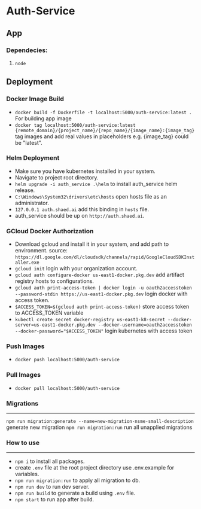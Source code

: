 # Auth-Service

## **App**


### Dependecies:

1. `node`

## **Deployment**

### Docker Image Build

- `docker build -f Dockerfile -t localhost:5000/auth-service:latest .` For building app image
- `docker tag localhost:5000/auth-service:latest {remote_domain}/{project_name}/{repo_name}/{image_name}:{image_tag}` tag images and add real values in placeholders e.g. {image_tag} could be "latest".

### Helm Deployment

- Make sure you have kubernetes installed in your system.
- Navigate to project root directory.
- `helm upgrade -i auth_service .\helm` to install auth_service helm release.
- `C:\Windows\System32\drivers\etc\hosts` open hosts file as an administrator.
- `127.0.0.1 auth.shaed.ai` add this binding in `hosts` file.
- auth_service should be up on `http://auth.shaed.ai`.

### GCloud Docker Authorization

- Download gcloud and install it in your system, and add path to environment. source: `https://dl.google.com/dl/cloudsdk/channels/rapid/GoogleCloudSDKInstaller.exe`
- `gcloud init` login with your organization account.
- `gcloud auth configure-docker us-east1-docker.pkg.dev` add artifact registry hosts to configurations.
- `gcloud auth print-access-token | docker login -u oauth2accesstoken --password-stdin https://us-east1-docker.pkg.dev` login docker with access token.
- `$ACCESS_TOKEN=$(gcloud auth print-access-token)` store access token to ACCESS_TOKEN variable
- `kubectl create secret docker-registry us-east1-k8-secret --docker-server=us-east1-docker.pkg.dev --docker-username=oauth2accesstoken --docker-password="$ACCESS_TOKEN"` login kubernetes with access token

### Push Images

- `docker push localhost:5000/auth-service`

### Pull Images

- `docker pull localhost:5000/auth-service`

### Migrations

---

`npm run migration:generate --name=new-migration-nsme-small-description` generate new migration
`npm run migration:run` run all unapplied migrations

### How to use

---

- `npm i` to install all packages.
- create `.env` file at the root project directory use .env.example for variables.
- `npm run migration:run` to apply all migration to db.
- `npm run dev` to run dev server.
- `npm run build` to generate a build using `.env` file.
- `npm start` to run app after build.
